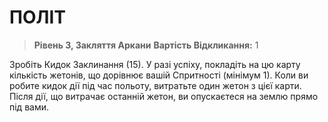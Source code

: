 ﻿# ПОЛІТ

> **Рівень 3, Закляття Аркани**
> **Вартість Відкликання:** 1

Зробіть Кидок Заклинання (15). У разі успіху, покладіть на цю карту кількість жетонів, що дорівнює вашій Спритності (мінімум 1). Коли ви робите кидок дії під час польоту, витратьте один жетон з цієї карти. Після дії, що витрачає останній жетон, ви опускаєтеся на землю прямо під вами.